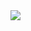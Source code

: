 <img src="https://capsule-render.vercel.app/api?type=wave&color=auto&height=200&section=header&text=Sieon%20Keum&fontSize=50" />
